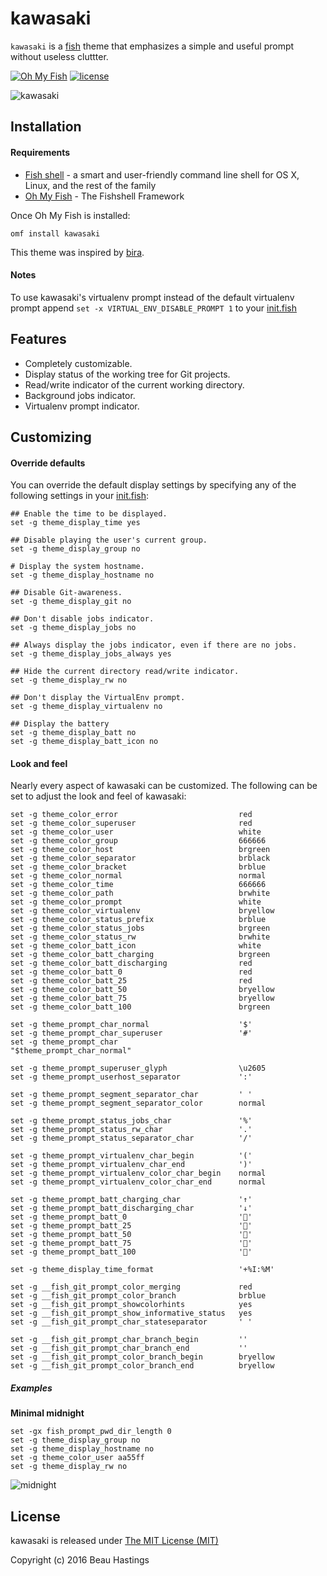 # kawasaki

`kawasaki` is a [fish][fish] theme that emphasizes a simple and useful prompt without useless cluttter.

[![Oh My Fish](https://img.shields.io/badge/Framework-Oh_My_Fish-blue.svg?style=flat)](https://github.com/oh-my-fish/oh-my-fish)
[![license](https://img.shields.io/github/license/mashape/apistatus.svg)](/LICENSE)

![kawasaki][screenshot]


## Installation

#### Requirements
* [Fish shell][fish] - a smart and user-friendly command line
shell for OS X, Linux, and the rest of the family
* [Oh My Fish][omf] - The Fishshell Framework

Once Oh My Fish is installed:

    omf install kawasaki

This theme was inspired by [bira][bira].

#### Notes

To use kawasaki's virtualenv prompt instead of the default virtualenv prompt append `set -x VIRTUAL_ENV_DISABLE_PROMPT 1` to your [init.fish][dotfiles]


## Features

 * Completely customizable.
 * Display status of the working tree for Git projects.
 * Read/write indicator of the current working directory.
 * Background jobs indicator.
 * Virtualenv prompt indicator.


## Customizing

#### Override defaults

You can override the default display settings by specifying any of the following settings in your [init.fish][dotfiles]:

```fish
## Enable the time to be displayed.
set -g theme_display_time yes

## Disable playing the user's current group.
set -g theme_display_group no

# Display the system hostname.
set -g theme_display_hostname no

## Disable Git-awareness.
set -g theme_display_git no

## Don't disable jobs indicator.
set -g theme_display_jobs no

## Always display the jobs indicator, even if there are no jobs.
set -g theme_display_jobs_always yes

## Hide the current directory read/write indicator.
set -g theme_display_rw no

## Don't display the VirtualEnv prompt.
set -g theme_display_virtualenv no

## Display the battery
set -g theme_display_batt no
set -g theme_display_batt_icon no
```

#### Look and feel

Nearly every aspect of kawasaki can be customized. The following can be set to adjust the look and feel of kawasaki:

```fish
set -g theme_color_error                           red
set -g theme_color_superuser                       red
set -g theme_color_user                            white
set -g theme_color_group                           666666
set -g theme_color_host                            brgreen
set -g theme_color_separator                       brblack
set -g theme_color_bracket                         brblue
set -g theme_color_normal                          normal
set -g theme_color_time                            666666
set -g theme_color_path                            brwhite
set -g theme_color_prompt                          white
set -g theme_color_virtualenv                      bryellow
set -g theme_color_status_prefix                   brblue
set -g theme_color_status_jobs                     brgreen
set -g theme_color_status_rw                       brwhite
set -g theme_color_batt_icon                       white
set -g theme_color_batt_charging                   brgreen
set -g theme_color_batt_discharging                red
set -g theme_color_batt_0                          red
set -g theme_color_batt_25                         red
set -g theme_color_batt_50                         bryellow
set -g theme_color_batt_75                         bryellow
set -g theme_color_batt_100                        brgreen

set -g theme_prompt_char_normal                    '$'
set -g theme_prompt_char_superuser                 '#'
set -g theme_prompt_char                           "$theme_prompt_char_normal"

set -g theme_prompt_superuser_glyph                \u2605
set -g theme_prompt_userhost_separator             ':'

set -g theme_prompt_segment_separator_char         ' '
set -g theme_prompt_segment_separator_color        normal

set -g theme_prompt_status_jobs_char               '%'
set -g theme_prompt_status_rw_char                 '.'
set -g theme_prompt_status_separator_char          '/'

set -g theme_prompt_virtualenv_char_begin          '('
set -g theme_prompt_virtualenv_char_end            ')'
set -g theme_prompt_virtualenv_color_char_begin    normal
set -g theme_prompt_virtualenv_color_char_end      normal

set -g theme_prompt_batt_charging_char             '↑'
set -g theme_prompt_batt_discharging_char          '↓'
set -g theme_prompt_batt_0                         ''
set -g theme_prompt_batt_25                        ''
set -g theme_prompt_batt_50                        ''
set -g theme_prompt_batt_75                        ''
set -g theme_prompt_batt_100                       ''

set -g theme_display_time_format                   '+%I:%M'

set -g __fish_git_prompt_color_merging             red
set -g __fish_git_prompt_color_branch              brblue
set -g __fish_git_prompt_showcolorhints            yes
set -g __fish_git_prompt_show_informative_status   yes
set -g __fish_git_prompt_char_stateseparator       ' '

set -g __fish_git_prompt_char_branch_begin         ''
set -g __fish_git_prompt_char_branch_end           ''
set -g __fish_git_prompt_color_branch_begin        bryellow
set -g __fish_git_prompt_color_branch_end          bryellow
```

##### Examples

__Minimal midnight__
```
set -gx fish_prompt_pwd_dir_length 0
set -g theme_display_group no
set -g theme_display_hostname no
set -g theme_color_user aa55ff
set -g theme_display_rw no
```

![midnight](https://user-images.githubusercontent.com/195790/96850333-45429a80-1489-11eb-8b28-043b2999b75d.png)


## License

kawasaki is released under [The MIT License (MIT)][license]

Copyright (c) 2016 Beau Hastings

[license]:    /LICENSE
[fish]:       https://github.com/fish-shell/fish-shell
[omf]:        https://github.com/oh-my-fish/oh-my-fish
[screenshot]: https://cloud.githubusercontent.com/assets/195790/20061473/9545bd4c-a4c5-11e6-83da-8b0a954b8a5a.gif
[bira]:       https://github.com/oh-my-fish/theme-bira
[dotfiles]:   https://github.com/oh-my-fish/oh-my-fish#dotfiles
